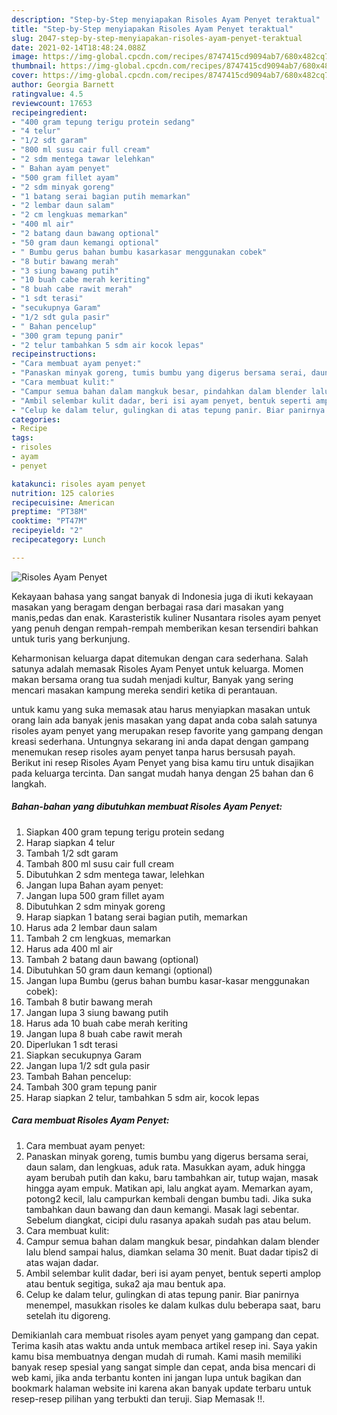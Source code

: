 ```yaml
---
description: "Step-by-Step menyiapakan Risoles Ayam Penyet teraktual"
title: "Step-by-Step menyiapakan Risoles Ayam Penyet teraktual"
slug: 2047-step-by-step-menyiapakan-risoles-ayam-penyet-teraktual
date: 2021-02-14T18:48:24.088Z
image: https://img-global.cpcdn.com/recipes/8747415cd9094ab7/680x482cq70/risoles-ayam-penyet-foto-resep-utama.jpg
thumbnail: https://img-global.cpcdn.com/recipes/8747415cd9094ab7/680x482cq70/risoles-ayam-penyet-foto-resep-utama.jpg
cover: https://img-global.cpcdn.com/recipes/8747415cd9094ab7/680x482cq70/risoles-ayam-penyet-foto-resep-utama.jpg
author: Georgia Barnett
ratingvalue: 4.5
reviewcount: 17653
recipeingredient:
- "400 gram tepung terigu protein sedang"
- "4 telur"
- "1/2 sdt garam"
- "800 ml susu cair full cream"
- "2 sdm mentega tawar lelehkan"
- " Bahan ayam penyet"
- "500 gram fillet ayam"
- "2 sdm minyak goreng"
- "1 batang serai bagian putih memarkan"
- "2 lembar daun salam"
- "2 cm lengkuas memarkan"
- "400 ml air"
- "2 batang daun bawang optional"
- "50 gram daun kemangi optional"
- " Bumbu gerus bahan bumbu kasarkasar menggunakan cobek"
- "8 butir bawang merah"
- "3 siung bawang putih"
- "10 buah cabe merah keriting"
- "8 buah cabe rawit merah"
- "1 sdt terasi"
- "secukupnya Garam"
- "1/2 sdt gula pasir"
- " Bahan pencelup"
- "300 gram tepung panir"
- "2 telur tambahkan 5 sdm air kocok lepas"
recipeinstructions:
- "Cara membuat ayam penyet:"
- "Panaskan minyak goreng, tumis bumbu yang digerus bersama serai, daun salam, dan lengkuas, aduk rata. Masukkan ayam, aduk hingga ayam berubah putih dan kaku, baru tambahkan air, tutup wajan, masak hingga ayam empuk. Matikan api, lalu angkat ayam. Memarkan ayam, potong2 kecil, lalu campurkan kembali dengan bumbu tadi. Jika suka tambahkan daun bawang dan daun kemangi. Masak lagi sebentar. Sebelum diangkat, cicipi dulu rasanya apakah sudah pas atau belum."
- "Cara membuat kulit:"
- "Campur semua bahan dalam mangkuk besar, pindahkan dalam blender lalu blend sampai halus, diamkan selama 30 menit. Buat dadar tipis2 di atas wajan dadar."
- "Ambil selembar kulit dadar, beri isi ayam penyet, bentuk seperti amplop atau bentuk segitiga, suka2 aja mau bentuk apa."
- "Celup ke dalam telur, gulingkan di atas tepung panir. Biar panirnya menempel, masukkan risoles ke dalam kulkas dulu beberapa saat, baru setelah itu digoreng."
categories:
- Recipe
tags:
- risoles
- ayam
- penyet

katakunci: risoles ayam penyet 
nutrition: 125 calories
recipecuisine: American
preptime: "PT38M"
cooktime: "PT47M"
recipeyield: "2"
recipecategory: Lunch

---
```



![Risoles Ayam Penyet](https://img-global.cpcdn.com/recipes/8747415cd9094ab7/680x482cq70/risoles-ayam-penyet-foto-resep-utama.jpg)

Kekayaan bahasa yang sangat banyak di Indonesia juga di ikuti kekayaan masakan yang beragam dengan berbagai rasa dari masakan yang manis,pedas dan enak. Karasteristik kuliner Nusantara risoles ayam penyet yang penuh dengan rempah-rempah memberikan kesan tersendiri bahkan untuk turis yang berkunjung.




Keharmonisan keluarga dapat ditemukan dengan cara sederhana. Salah satunya adalah memasak Risoles Ayam Penyet untuk keluarga. Momen makan bersama orang tua sudah menjadi kultur, Banyak yang sering mencari masakan kampung mereka sendiri ketika di perantauan.

untuk kamu yang suka memasak atau harus menyiapkan masakan untuk orang lain ada banyak jenis masakan yang dapat anda coba salah satunya risoles ayam penyet yang merupakan resep favorite yang gampang dengan kreasi sederhana. Untungnya sekarang ini anda dapat dengan gampang menemukan resep risoles ayam penyet tanpa harus bersusah payah.
Berikut ini resep Risoles Ayam Penyet yang bisa kamu tiru untuk disajikan pada keluarga tercinta. Dan sangat mudah hanya dengan 25 bahan dan 6 langkah.


<!--inarticleads1-->

##### Bahan-bahan yang dibutuhkan membuat Risoles Ayam Penyet:

1. Siapkan 400 gram tepung terigu protein sedang
1. Harap siapkan 4 telur
1. Tambah 1/2 sdt garam
1. Tambah 800 ml susu cair full cream
1. Dibutuhkan 2 sdm mentega tawar, lelehkan
1. Jangan lupa  Bahan ayam penyet:
1. Jangan lupa 500 gram fillet ayam
1. Dibutuhkan 2 sdm minyak goreng
1. Harap siapkan 1 batang serai bagian putih, memarkan
1. Harus ada 2 lembar daun salam
1. Tambah 2 cm lengkuas, memarkan
1. Harus ada 400 ml air
1. Tambah 2 batang daun bawang (optional)
1. Dibutuhkan 50 gram daun kemangi (optional)
1. Jangan lupa  Bumbu (gerus bahan bumbu kasar-kasar menggunakan cobek):
1. Tambah 8 butir bawang merah
1. Jangan lupa 3 siung bawang putih
1. Harus ada 10 buah cabe merah keriting
1. Jangan lupa 8 buah cabe rawit merah
1. Diperlukan 1 sdt terasi
1. Siapkan secukupnya Garam
1. Jangan lupa 1/2 sdt gula pasir
1. Tambah  Bahan pencelup:
1. Tambah 300 gram tepung panir
1. Harap siapkan 2 telur, tambahkan 5 sdm air, kocok lepas




<!--inarticleads2-->

##### Cara membuat  Risoles Ayam Penyet:

1. Cara membuat ayam penyet:
1. Panaskan minyak goreng, tumis bumbu yang digerus bersama serai, daun salam, dan lengkuas, aduk rata. Masukkan ayam, aduk hingga ayam berubah putih dan kaku, baru tambahkan air, tutup wajan, masak hingga ayam empuk. Matikan api, lalu angkat ayam. Memarkan ayam, potong2 kecil, lalu campurkan kembali dengan bumbu tadi. Jika suka tambahkan daun bawang dan daun kemangi. Masak lagi sebentar. Sebelum diangkat, cicipi dulu rasanya apakah sudah pas atau belum.
1. Cara membuat kulit:
1. Campur semua bahan dalam mangkuk besar, pindahkan dalam blender lalu blend sampai halus, diamkan selama 30 menit. Buat dadar tipis2 di atas wajan dadar.
1. Ambil selembar kulit dadar, beri isi ayam penyet, bentuk seperti amplop atau bentuk segitiga, suka2 aja mau bentuk apa.
1. Celup ke dalam telur, gulingkan di atas tepung panir. Biar panirnya menempel, masukkan risoles ke dalam kulkas dulu beberapa saat, baru setelah itu digoreng.




Demikianlah cara membuat risoles ayam penyet yang gampang dan cepat. Terima kasih atas waktu anda untuk membaca artikel resep ini. Saya yakin kamu bisa membuatnya dengan mudah di rumah. Kami masih memiliki banyak resep spesial yang sangat simple dan cepat, anda bisa mencari di web kami, jika anda terbantu konten ini jangan lupa untuk bagikan dan bookmark halaman website ini karena akan banyak update terbaru untuk resep-resep pilihan yang terbukti dan teruji. Siap Memasak !!. 
